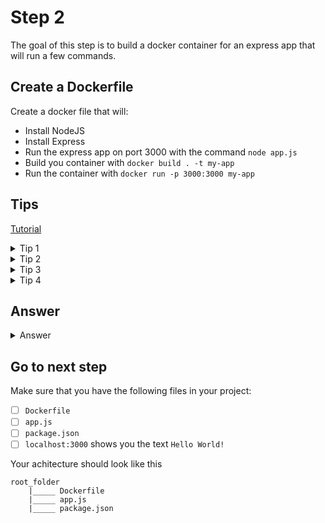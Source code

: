 # Step 2

The goal of this step is to build a docker container for an express app that will run a few commands.

## Create a Dockerfile

Create a docker file that will:
- Install NodeJS
- Install Express
- Run the express app on port 3000 with the command `node app.js`
- Build you container with `docker build . -t my-app`
- Run the container with `docker run -p 3000:3000 my-app`

## Tips

[Tutorial](https://nodejs.org/en/docs/guides/nodejs-docker-webapp/)

<details>
  <summary>Tip 1</summary>
- `FROM node:latest`: This will install NodeJS
</details>
<details>
    <summary>Tip 2</summary>
- `RUN npm install `: This will install Express
</details>
<details>
    <summary>Tip 3</summary>
    - `COPY app.js /app.js`: This will copy the app.js file to the root of the container
</details>
<details>
    <summary>Tip 4</summary>
- `CMD node app.js`: This will run the express app
</details>


## Answer

<details>
  <summary>Answer</summary>

```dockerfile
FROM node:latest

COPY ["package.json", "package-lock.json*", "./"]

RUN npm install

COPY app.js app.js

EXPOSE 3000
CMD [ "node", "app.js" ]
```
</details>


## Go to next step

Make sure that you have the following files in your project:
- [ ] `Dockerfile`
- [ ] `app.js`
- [ ] `package.json`
- [ ] `localhost:3000` shows you the text `Hello World!`

Your achitecture should look like this
```
root_folder
    |_____ Dockerfile
    |_____ app.js
    |_____ package.json
```
